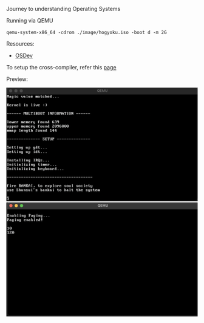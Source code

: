 Journey to understanding Operating Systems

Running via QEMU
```
qemu-system-x86_64 -cdrom ./image/hogyoku.iso -boot d -m 2G
```

Resources: 
- [OSDev](https://wiki.osdev.org/Expanded_Main_Page)

To setup the cross-compiler, refer this [page](https://wiki.osdev.org/GCC_Cross-Compiler)

Preview:

![Preview is supposed to be here :(](./assets/pic2.png)
![Preview is supposed to be here :(](./assets/pic4.png)